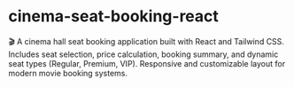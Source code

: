 # cinema-seat-booking-react
🎬 A cinema hall seat booking application built with React and Tailwind CSS.  Includes seat selection, price calculation, booking summary, and dynamic seat types (Regular, Premium, VIP).  Responsive and customizable layout for modern movie booking systems.
